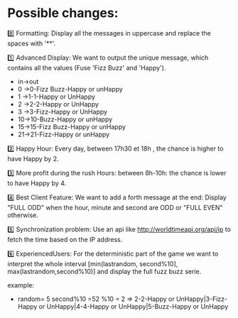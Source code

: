 # Possible changes:
:zero: Formatting: 
    Display all the messages in uppercase and replace the spaces with '**'. 

:one: Advanced Display: 
    We want to output the unique message, which contains all the values (Fuse 'Fizz Buzz' and 'Happy').

- in->out
- 0 ->0-Fizz Buzz-Happy or unHappy
- 1 ->1-1-Happy or UnHappy
- 2 ->2-2-Happy or UnHappy
- 3 ->3-Fizz-Happy or UnHappy
- 10->10-Buzz-Happy or unHappy
- 15->15-Fizz Buzz-Happy or unHappy
- 21->21-Fizz-Happy or unHappy


:two: Happy Hour: 
    Every day, between 17h30 et 18h , the chance is higher to have Happy by 2.
    
:three: More profit during the rush Hours: between 8h-10h: 
    the chance is lower to have Happy by 4.

:four: Best Client Feature:
    We want to add a forth message at the end: 
    Display "FULL ODD" when the hour, minute and second are ODD or "FULL EVEN" otherwise.
  
:five: Synchronization problem: 
    Use an api like http://worldtimeapi.org/api/ip to fetch the time based on the IP address.

:six: ExperiencedUsers: 
    For the deterministic part of the game we want to interpret the whole interval [min(lastrandom, second%10],         max(lastrandom,second%10)] and display the full fuzz buzz serie.
  
  example:
  - random= 5
    second%10 =52 %10 = 2
        => 2-2-Happy or UnHappy|3-Fizz-Happy or UnHappy|4-4-Happy or UnHappy|5-Buzz-Happy or UnHappy
  
